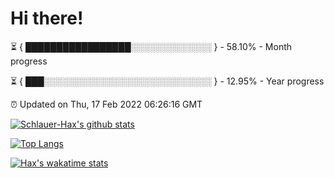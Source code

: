 # Hi there!

⏳ { █████████████████░░░░░░░░░░░░░ } - 58.10% - Month progress

⏳ { ███░░░░░░░░░░░░░░░░░░░░░░░░░░░ } - 12.95% - Year progress

⏰ Updated on Thu, 17 Feb 2022 06:26:16 GMT


[![Schlauer-Hax's github stats](https://github-readme-stats.vercel.app/api?username=Schlauer-Hax&show_icons=true&theme=dark&count_private=true)](https://github.com/Schlauer-Hax)


[![Top Langs](https://github-readme-stats.vercel.app/api/top-langs/?username=Schlauer-Hax&layout=compact&theme=dark)](https://github.com/Schlauer-Hax?tab=repositories)


[![Hax's wakatime stats](https://github-readme-stats.vercel.app/api/wakatime?username=Hax&theme=dark)](https://wakatime.com/@Hax)

